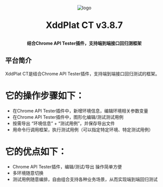 <p align="center">
	<img alt="logo" src="https://x-dingdang.com/favicon.ico">
</p>
<h1 align="center" style="margin: 30px 0 30px; font-weight: bold;">XddPlat CT v3.8.7</h1>
<h4 align="center">结合Chrome API Tester插件，支持端到端接口回归测框架</h4>
<p align="center">
</p>

## 平台简介

XddPlat CT是结合Chrome API Tester插件，支持端到端接口回归测试的框架。

# 它的操作步骤如下：
* 在Chrome API Tester插件中，新增环境信息，编辑环境相关参数变量
* 在Chrome API Tester插件中，图形化编辑/测试测试用例
* 按需导出 “环境信息” + “测试用例”，并保存导出文件
* 用命令行调用框架，执行测试用例（可以指定特定环境、特定测试用例）

# 它的优点如下：
* Chrome API Tester插件，编辑/测试/导出 操作简单方便
* 多环境随意切换
* 测试用例随意编排，自由组合支持各种业务场景，从而实现端到端回归测试
